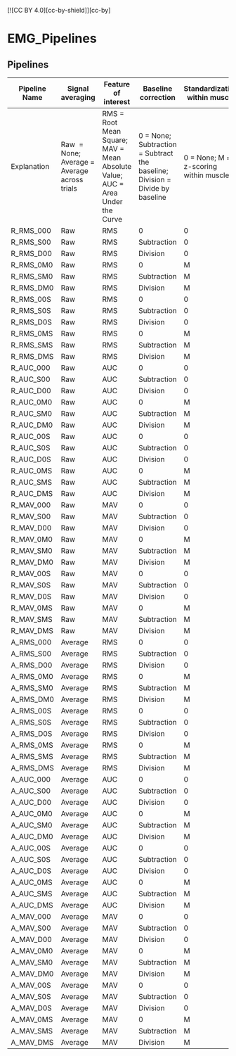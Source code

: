 [![CC BY 4.0][cc-by-shield]][cc-by]
# EMG_Pipelines


## Pipelines

| Pipeline Name | Signal averaging                              | Feature of interest                                                           | Baseline correction                                                          | Standardization within muscle         | Standardization within subjects         | Data reduction                            |
| ------------- | --------------------------------------------- | ----------------------------------------------------------------------------- | ---------------------------------------------------------------------------- | ------------------------------------- | --------------------------------------- | ----------------------------------------- |
| Explanation   | Raw  \= None; Average = Average across trials | RMS = Root Mean Square; MAV = Mean Absolute Value; AUC = Area Under the Curve | 0 = None; Subtraction = Subtract the baseline; Division = Divide by baseline | 0 = None; M = z-scoring within muscle | 0 = None; S = z-scoring within subjects | 0 = None; Average = Average across trials |
| R_RMS_000     | Raw                                           | RMS                                                                           | 0                                                                            | 0                                     | 0                                       | Average                                   |
| R_RMS_S00     | Raw                                           | RMS                                                                           | Subtraction                                                                  | 0                                     | 0                                       | Average                                   |
| R_RMS_D00     | Raw                                           | RMS                                                                           | Division                                                                     | 0                                     | 0                                       | Average                                   |
| R_RMS_0M0     | Raw                                           | RMS                                                                           | 0                                                                            | M                                     | 0                                       | Average                                   |
| R_RMS_SM0     | Raw                                           | RMS                                                                           | Subtraction                                                                  | M                                     | 0                                       | Average                                   |
| R_RMS_DM0     | Raw                                           | RMS                                                                           | Division                                                                     | M                                     | 0                                       | Average                                   |
| R_RMS_00S     | Raw                                           | RMS                                                                           | 0                                                                            | 0                                     | S                                       | Average                                   |
| R_RMS_S0S     | Raw                                           | RMS                                                                           | Subtraction                                                                  | 0                                     | S                                       | Average                                   |
| R_RMS_D0S     | Raw                                           | RMS                                                                           | Division                                                                     | 0                                     | S                                       | Average                                   |
| R_RMS_0MS     | Raw                                           | RMS                                                                           | 0                                                                            | M                                     | S                                       | Average                                   |
| R_RMS_SMS     | Raw                                           | RMS                                                                           | Subtraction                                                                  | M                                     | S                                       | Average                                   |
| R_RMS_DMS     | Raw                                           | RMS                                                                           | Division                                                                     | M                                     | S                                       | Average                                   |
| R_AUC_000     | Raw                                           | AUC                                                                           | 0                                                                            | 0                                     | 0                                       | Average                                   |
| R_AUC_S00     | Raw                                           | AUC                                                                           | Subtraction                                                                  | 0                                     | 0                                       | Average                                   |
| R_AUC_D00     | Raw                                           | AUC                                                                           | Division                                                                     | 0                                     | 0                                       | Average                                   |
| R_AUC_0M0     | Raw                                           | AUC                                                                           | 0                                                                            | M                                     | 0                                       | Average                                   |
| R_AUC_SM0     | Raw                                           | AUC                                                                           | Subtraction                                                                  | M                                     | 0                                       | Average                                   |
| R_AUC_DM0     | Raw                                           | AUC                                                                           | Division                                                                     | M                                     | 0                                       | Average                                   |
| R_AUC_00S     | Raw                                           | AUC                                                                           | 0                                                                            | 0                                     | S                                       | Average                                   |
| R_AUC_S0S     | Raw                                           | AUC                                                                           | Subtraction                                                                  | 0                                     | S                                       | Average                                   |
| R_AUC_D0S     | Raw                                           | AUC                                                                           | Division                                                                     | 0                                     | S                                       | Average                                   |
| R_AUC_0MS     | Raw                                           | AUC                                                                           | 0                                                                            | M                                     | S                                       | Average                                   |
| R_AUC_SMS     | Raw                                           | AUC                                                                           | Subtraction                                                                  | M                                     | S                                       | Average                                   |
| R_AUC_DMS     | Raw                                           | AUC                                                                           | Division                                                                     | M                                     | S                                       | Average                                   |
| R_MAV_000     | Raw                                           | MAV                                                                           | 0                                                                            | 0                                     | 0                                       | Average                                   |
| R_MAV_S00     | Raw                                           | MAV                                                                           | Subtraction                                                                  | 0                                     | 0                                       | Average                                   |
| R_MAV_D00     | Raw                                           | MAV                                                                           | Division                                                                     | 0                                     | 0                                       | Average                                   |
| R_MAV_0M0     | Raw                                           | MAV                                                                           | 0                                                                            | M                                     | 0                                       | Average                                   |
| R_MAV_SM0     | Raw                                           | MAV                                                                           | Subtraction                                                                  | M                                     | 0                                       | Average                                   |
| R_MAV_DM0     | Raw                                           | MAV                                                                           | Division                                                                     | M                                     | 0                                       | Average                                   |
| R_MAV_00S     | Raw                                           | MAV                                                                           | 0                                                                            | 0                                     | S                                       | Average                                   |
| R_MAV_S0S     | Raw                                           | MAV                                                                           | Subtraction                                                                  | 0                                     | S                                       | Average                                   |
| R_MAV_D0S     | Raw                                           | MAV                                                                           | Division                                                                     | 0                                     | S                                       | Average                                   |
| R_MAV_0MS     | Raw                                           | MAV                                                                           | 0                                                                            | M                                     | S                                       | Average                                   |
| R_MAV_SMS     | Raw                                           | MAV                                                                           | Subtraction                                                                  | M                                     | S                                       | Average                                   |
| R_MAV_DMS     | Raw                                           | MAV                                                                           | Division                                                                     | M                                     | S                                       | Average                                   |
| A_RMS_000     | Average                                       | RMS                                                                           | 0                                                                            | 0                                     | 0                                       | 0                                         |
| A_RMS_S00     | Average                                       | RMS                                                                           | Subtraction                                                                  | 0                                     | 0                                       | 0                                         |
| A_RMS_D00     | Average                                       | RMS                                                                           | Division                                                                     | 0                                     | 0                                       | 0                                         |
| A_RMS_0M0     | Average                                       | RMS                                                                           | 0                                                                            | M                                     | 0                                       | 0                                         |
| A_RMS_SM0     | Average                                       | RMS                                                                           | Subtraction                                                                  | M                                     | 0                                       | 0                                         |
| A_RMS_DM0     | Average                                       | RMS                                                                           | Division                                                                     | M                                     | 0                                       | 0                                         |
| A_RMS_00S     | Average                                       | RMS                                                                           | 0                                                                            | 0                                     | S                                       | 0                                         |
| A_RMS_S0S     | Average                                       | RMS                                                                           | Subtraction                                                                  | 0                                     | S                                       | 0                                         |
| A_RMS_D0S     | Average                                       | RMS                                                                           | Division                                                                     | 0                                     | S                                       | 0                                         |
| A_RMS_0MS     | Average                                       | RMS                                                                           | 0                                                                            | M                                     | S                                       | 0                                         |
| A_RMS_SMS     | Average                                       | RMS                                                                           | Subtraction                                                                  | M                                     | S                                       | 0                                         |
| A_RMS_DMS     | Average                                       | RMS                                                                           | Division                                                                     | M                                     | S                                       | 0                                         |
| A_AUC_000     | Average                                       | AUC                                                                           | 0                                                                            | 0                                     | 0                                       | 0                                         |
| A_AUC_S00     | Average                                       | AUC                                                                           | Subtraction                                                                  | 0                                     | 0                                       | 0                                         |
| A_AUC_D00     | Average                                       | AUC                                                                           | Division                                                                     | 0                                     | 0                                       | 0                                         |
| A_AUC_0M0     | Average                                       | AUC                                                                           | 0                                                                            | M                                     | 0                                       | 0                                         |
| A_AUC_SM0     | Average                                       | AUC                                                                           | Subtraction                                                                  | M                                     | 0                                       | 0                                         |
| A_AUC_DM0     | Average                                       | AUC                                                                           | Division                                                                     | M                                     | 0                                       | 0                                         |
| A_AUC_00S     | Average                                       | AUC                                                                           | 0                                                                            | 0                                     | S                                       | 0                                         |
| A_AUC_S0S     | Average                                       | AUC                                                                           | Subtraction                                                                  | 0                                     | S                                       | 0                                         |
| A_AUC_D0S     | Average                                       | AUC                                                                           | Division                                                                     | 0                                     | S                                       | 0                                         |
| A_AUC_0MS     | Average                                       | AUC                                                                           | 0                                                                            | M                                     | S                                       | 0                                         |
| A_AUC_SMS     | Average                                       | AUC                                                                           | Subtraction                                                                  | M                                     | S                                       | 0                                         |
| A_AUC_DMS     | Average                                       | AUC                                                                           | Division                                                                     | M                                     | S                                       | 0                                         |
| A_MAV_000     | Average                                       | MAV                                                                           | 0                                                                            | 0                                     | 0                                       | 0                                         |
| A_MAV_S00     | Average                                       | MAV                                                                           | Subtraction                                                                  | 0                                     | 0                                       | 0                                         |
| A_MAV_D00     | Average                                       | MAV                                                                           | Division                                                                     | 0                                     | 0                                       | 0                                         |
| A_MAV_0M0     | Average                                       | MAV                                                                           | 0                                                                            | M                                     | 0                                       | 0                                         |
| A_MAV_SM0     | Average                                       | MAV                                                                           | Subtraction                                                                  | M                                     | 0                                       | 0                                         |
| A_MAV_DM0     | Average                                       | MAV                                                                           | Division                                                                     | M                                     | 0                                       | 0                                         |
| A_MAV_00S     | Average                                       | MAV                                                                           | 0                                                                            | 0                                     | S                                       | 0                                         |
| A_MAV_S0S     | Average                                       | MAV                                                                           | Subtraction                                                                  | 0                                     | S                                       | 0                                         |
| A_MAV_D0S     | Average                                       | MAV                                                                           | Division                                                                     | 0                                     | S                                       | 0                                         |
| A_MAV_0MS     | Average                                       | MAV                                                                           | 0                                                                            | M                                     | S                                       | 0                                         |
| A_MAV_SMS     | Average                                       | MAV                                                                           | Subtraction                                                                  | M                                     | S                                       | 0                                         |
| A_MAV_DMS     | Average                                       | MAV                                                                           | Division                                                                     | M                                     | S                                       | 0                                         |
